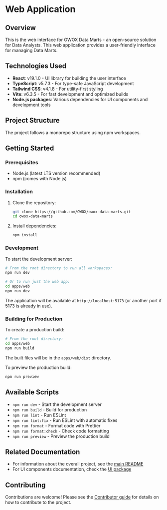 # Web Application

## Overview

This is the web interface for OWOX Data Marts - an open-source solution for Data Analysts. This web application provides a user-friendly interface for managing Data Marts.

## Technologies Used

- **React**: v19.1.0 - UI library for building the user interface
- **TypeScript**: v5.7.3 - For type-safe JavaScript development
- **Tailwind CSS**: v4.1.8 - For utility-first styling
- **Vite**: v6.3.5 - For fast development and optimized builds
- **Node.js packages**: Various dependencies for UI components and development tools

## Project Structure

The project follows a monorepo structure using npm workspaces.

## Getting Started

### Prerequisites

- Node.js (latest LTS version recommended)
- npm (comes with Node.js)

### Installation

1. Clone the repository:

   ```bash
   git clone https://github.com/OWOX/owox-data-marts.git
   cd owox-data-marts
   ```

2. Install dependencies:

   ```bash
   npm install
   ```

### Development

To start the development server:

```bash
# From the root directory to run all workspaces:
npm run dev

# Or to run just the web app:
cd apps/web
npm run dev
```

The application will be available at `http://localhost:5173` (or another port if 5173 is already in use).

### Building for Production

To create a production build:

```bash
# From the root directory:
cd apps/web
npm run build
```

The built files will be in the `apps/web/dist` directory.

To preview the production build:

```bash
npm run preview
```

## Available Scripts

- `npm run dev` - Start the development server
- `npm run build` - Build for production
- `npm run lint` - Run ESLint
- `npm run lint:fix` - Run ESLint with automatic fixes
- `npm run format` - Format code with Prettier
- `npm run format:check` - Check code formatting
- `npm run preview` - Preview the production build

## Related Documentation

- For information about the overall project, see the [main README](../../README.md)
- For UI components documentation, check the [UI package](../../packages/ui)

## Contributing

Contributions are welcome! Please see the [Contributor guide](../../packages/connectors/CONTRIBUTING.md) for details on how to contribute to the project.
